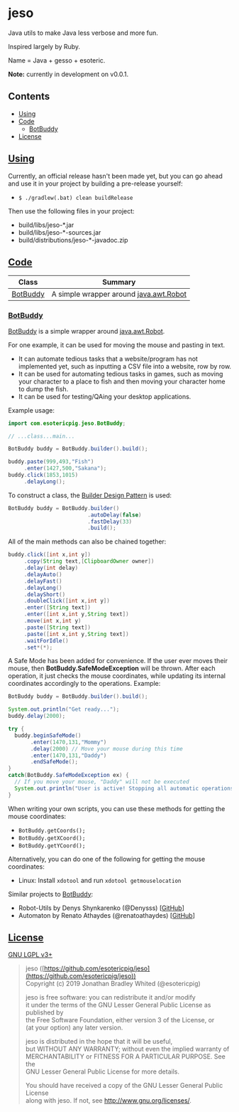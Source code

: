 # jeso

Java utils to make Java less verbose and more fun.

Inspired largely by Ruby.

Name = Java + gesso + esoteric.

**Note:** currently in development on v0.0.1.

## Contents

- [Using](#using)
- [Code](#code)
    - [BotBuddy](#botbuddy)
- [License](#license)

## [Using](#contents)

Currently, an official release hasn't been made yet, but you can go ahead and use it in your project by building a pre-release yourself:

- `$ ./gradlew(.bat) clean buildRelease`

Then use the following files in your project:

- build/libs/jeso-*.jar
- build/libs/jeso-*-sources.jar
- build/distributions/jeso-*-javadoc.zip

## [Code](#contents)

| Class                 | Summary |
| --------------------- | ------- |
| [BotBuddy](#botbuddy) | A simple wrapper around [java.awt.Robot](https://docs.oracle.com/javase/8/docs/api/java/awt/Robot.html) |

### [BotBuddy](#code)

[BotBuddy](src/main/java/com/esotericpig/jeso/BotBuddy.java) is a simple wrapper around [java.awt.Robot](https://docs.oracle.com/javase/8/docs/api/java/awt/Robot.html).

For one example, it can be used for moving the mouse and pasting in text.

- It can automate tedious tasks that a website/program has not implemented yet, such as inputting a CSV file into a website, row by row.
- It can be used for automating tedious tasks in games, such as moving your character to a place to fish and then moving your character home to dump the fish.
- It can be used for testing/QAing your desktop applications.

Example usage:

```Java
import com.esotericpig.jeso.BotBuddy;

// ...class...main...

BotBuddy buddy = BotBuddy.builder().build();

buddy.paste(999,493,"Fish")
     .enter(1427,500,"Sakana");
buddy.click(1853,1015)
     .delayLong();
```

To construct a class, the [Builder Design Pattern](https://en.wikipedia.org/wiki/Builder_pattern) is used:

```Java
BotBuddy buddy = BotBuddy.builder()
                         .autoDelay(false)
                         .fastDelay(33)
                         .build();
```

All of the main methods can also be chained together:

```Java
buddy.click([int x,int y])
     .copy(String text,[ClipboardOwner owner])
     .delay(int delay)
     .delayAuto()
     .delayFast()
     .delayLong()
     .delayShort()
     .doubleClick([int x,int y])
     .enter([String text])
     .enter([int x,int y,String text])
     .move(int x,int y)
     .paste([String text])
     .paste([int x,int y,String text])
     .waitForIdle()
     .set*(*);
```

A Safe Mode has been added for convenience. If the user ever moves their mouse, then **BotBuddy.SafeModeException** will be thrown. After each operation, it just checks the mouse coordinates, while updating its internal coordinates accordingly to the operations. Example:

```Java
BotBuddy buddy = BotBuddy.builder().build();

System.out.println("Get ready...");
buddy.delay(2000);

try {
  buddy.beginSafeMode()
       .enter(1470,131,"Mommy")
       .delay(2000) // Move your mouse during this time
       .enter(1470,131,"Daddy")
       .endSafeMode();
}
catch(BotBuddy.SafeModeException ex) {
  // If you move your mouse, "Daddy" will not be executed
  System.out.println("User is active! Stopping all automatic operations.");
}
```

When writing your own scripts, you can use these methods for getting the mouse coordinates:

- `BotBuddy.getCoords();`
- `BotBuddy.getXCoord();`
- `BotBuddy.getYCoord();`

Alternatively, you can do one of the following for getting the mouse coordinates:

- Linux: Install `xdotool` and run `xdotool getmouselocation`

Similar projects to [BotBuddy](src/main/java/com/esotericpig/jeso/BotBuddy.java):

- Robot-Utils by Denys Shynkarenko (@Denysss) [[GitHub](https://github.com/Denysss/Robot-Utils)]
- Automaton by Renato Athaydes (@renatoathaydes) [[GitHub](https://github.com/renatoathaydes/Automaton)]

## [License](#contents)
[GNU LGPL v3+](LICENSE)

> jeso ([https://github.com/esotericpig/jeso](https://github.com/esotericpig/jeso))  
> Copyright (c) 2019 Jonathan Bradley Whited (@esotericpig)  
> 
> jeso is free software: you can redistribute it and/or modify  
> it under the terms of the GNU Lesser General Public License as published by  
> the Free Software Foundation, either version 3 of the License, or  
> (at your option) any later version.  
> 
> jeso is distributed in the hope that it will be useful,  
> but WITHOUT ANY WARRANTY; without even the implied warranty of  
> MERCHANTABILITY or FITNESS FOR A PARTICULAR PURPOSE. See the  
> GNU Lesser General Public License for more details.  
> 
> You should have received a copy of the GNU Lesser General Public License  
> along with jeso. If not, see <http://www.gnu.org/licenses/>.  

